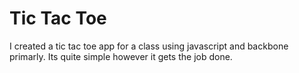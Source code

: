 # Tic Tac Toe

I created a tic tac toe app for a class using javascript and backbone primarly. Its quite simple however it gets the job done.
